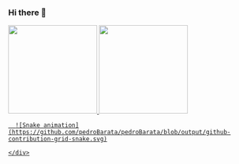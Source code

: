 ### Hi there 👋

<div>
  <a href="https://github.com/pedroBarata">
  <img height="180em" src="https://github-readme-stats.vercel.app/api/top-langs/?username=pedroBarata&layout=compact&langs_count=7&theme=dracula"/>
  <img height="180em" src="https://github-readme-stats.vercel.app/api?username=pedroBarata&show_icons=true&theme=dracula&include_all_commits=true&count_private=true"/>

    
      ![Snake animation](https://github.com/pedroBarata/pedroBarata/blob/output/github-contribution-grid-snake.svg)

    </div>

<!--
**PedroBarata/pedroBarata** is a ✨ _special_ ✨ repository because its `README.md` (this file) appears on your GitHub profile.

Here are some ideas to get you started:

- 🔭 I’m currently working on ...
- 🌱 I’m currently learning ...
- 👯 I’m looking to collaborate on ...
- 🤔 I’m looking for help with ...
- 💬 Ask me about ...
- 📫 How to reach me: ...
- 😄 Pronouns: ...
- ⚡ Fun fact: ...
-->
